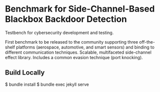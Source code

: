 # Benchmark for Side-Channel-Based Blackbox Backdoor Detection

Testbench for cybersecurity development and testing.

First benchmark to be released to the community
supporting three off-the-shelf platforms (aerospace, automotive,
and smart sensors) and binding to different communication
techniques. Scalable, multifaceted side-channel effect library.
Includes a common evasion technique (port knocking).

## Build Locally

$ bundle install
$ bundle exec jekyll serve
